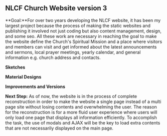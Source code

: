 ## NLCF Church Website version 3
**Goal:**For over two years developing the NLCF website, it has been my largest project because the process of making the static websites and publishing it involved not just coding but also content management, design, and some seo. All these work are necessary in reaching the goal to make the website define the Church's Spiritual Mission and a place where visitors and members can visit and get informed about the latest announcements and sermons, local prayer meetings, yearly calendar, and general information e.g. church address and contacts.

**Sketches**

**Material Designs**

**Improvements and Versions**

**Next Step:** As of now, the website is in the process of complete reconstruction in order to make the website a single page instead of a multi page site without losing contents and overwhelming the user. The reason for the reconstruction is for a more fluid user experience where users will only load one page that displays all information efficiently. To accomplish the task, the use of modals and  AJAX will be the key to load extra contents that are not necessarily displayed on the main page.
